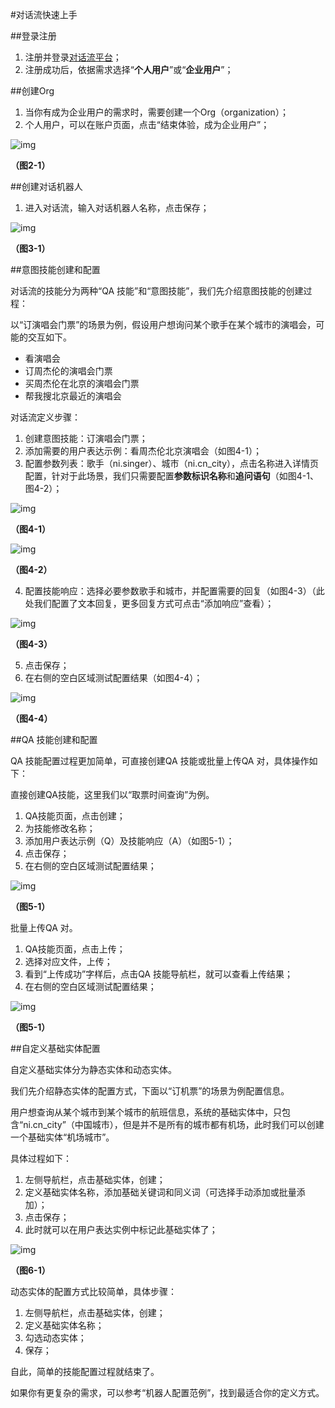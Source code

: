 #对话流快速上手

##登录注册

1. 注册并登录[对话流平台](https://console.naturali.io/login)；
2. 注册成功后，依据需求选择“**个人用户**”或“**企业用户**”；

##创建Org

1. 当你有成为企业用户的需求时，需要创建一个Org（organization）；
2. 个人用户，可以在账户页面，点击“结束体验，成为企业用户”；

![img](../结束体验成为企业用户.png)

**（图2-1）**

##创建对话机器人

1. 进入对话流，输入对话机器人名称，点击保存；

![img](../机器人名称.png)

**（图3-1）**

##意图技能创建和配置

对话流的技能分为两种“QA 技能”和“意图技能”，我们先介绍意图技能的创建过程：

以“订演唱会门票”的场景为例，假设用户想询问某个歌手在某个城市的演唱会，可能的交互如下。

- 看演唱会
- 订周杰伦的演唱会门票
- 买周杰伦在北京的演唱会门票
- 帮我搜北京最近的演唱会

对话流定义步骤：

1. 创建意图技能：订演唱会门票；
2. 添加需要的用户表达示例：看周杰伦北京演唱会（如图4-1）；
3. 配置参数列表：歌手（ni.singer）、城市（ni.cn_city），点击名称进入详情页配置，针对于此场景，我们只需要配置**参数标识名称**和**追问语句**（如图4-1、图4-2）；

![img](../意图技能配置.png)

**（图4-1）**

![img](../参数列表配置.png)

**（图4-2）**

4. 配置技能响应：选择必要参数歌手和城市，并配置需要的回复（如图4-3）（此处我们配置了文本回复，更多回复方式可点击“添加响应”查看）；

![img](../代理响应.png)

**（图4-3）**

5. 点击保存；
6. 在右侧的空白区域测试配置结果（如图4-4）；

![img](../tryitnow.png)

**（图4-4）**

##QA 技能创建和配置

QA 技能配置过程更加简单，可直接创建QA 技能或批量上传QA 对，具体操作如下：

直接创建QA技能，这里我们以“取票时间查询”为例。

1. QA技能页面，点击创建；
2. 为技能修改名称；
3. 添加用户表达示例（Q）及技能响应（A）（如图5-1）；
4. 点击保存；
5. 在右侧的空白区域测试配置结果；

![img](../QA.png)

**（图5-1）**

批量上传QA 对。

1. QA技能页面，点击上传；
2. 选择对应文件，上传；
3. 看到“上传成功”字样后，点击QA 技能导航栏，就可以查看上传结果；
4. 在右侧的空白区域测试配置结果；

![img](../批量上传QA对.png)

**（图5-1）**

##自定义基础实体配置

自定义基础实体分为静态实体和动态实体。

我们先介绍静态实体的配置方式，下面以“订机票”的场景为例配置信息。

用户想查询从某个城市到某个城市的航班信息，系统的基础实体中，只包含“ni.cn_city”（中国城市），但是并不是所有的城市都有机场，此时我们可以创建一个基础实体“机场城市”。

具体过程如下：

1. 左侧导航栏，点击基础实体，创建；
2. 定义基础实体名称，添加基础关键词和同义词（可选择手动添加或批量添加）；
3. 点击保存；
4. 此时就可以在用户表达实例中标记此基础实体了；

![img](../基础实体.png)

**（图6-1）**

动态实体的配置方式比较简单，具体步骤：

1. 左侧导航栏，点击基础实体，创建；
2. 定义基础实体名称；
3. 勾选动态实体；
4. 保存；

自此，简单的技能配置过程就结束了。

如果你有更复杂的需求，可以参考“机器人配置范例”，找到最适合你的定义方式。
